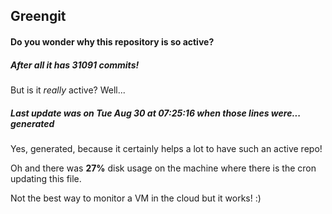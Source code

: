 ## Greengit

#### Do you wonder why this repository is so active?

##### After all it has 31091 commits!

But is it *really* active? Well...

##### Last update was on Tue Aug 30 at 07:25:16 when those lines were... generated

Yes, generated, because it certainly helps a lot to have such an active repo!

Oh and there was **27%** disk usage on the machine
where there is the cron updating this file.

Not the best way to monitor a VM in the cloud but it works! :)
